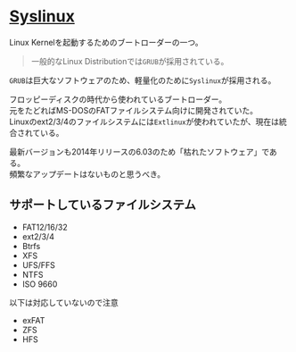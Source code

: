 # [Syslinux](https://wiki.syslinux.org/wiki/index.php?title=SYSLINUX)

Linux Kernelを起動するためのブートローダーの一つ。

> 一般的なLinux Distributionでは`GRUB`が採用されている。

`GRUB`は巨大なソフトウェアのため、軽量化のために`Syslinux`が採用される。  

フロッピーディスクの時代から使われているブートローダー。  
元をたどればMS-DOSのFATファイルシステム向けに開発されていた。  
Linuxのext2/3/4のファイルシステムには`Extlinux`が使われていたが、現在は統合されている。

最新バージョンも2014年リリースの6.03のため「枯れたソフトウェア」である。  
頻繁なアップデートはないものと思うべき。

## サポートしているファイルシステム

- FAT12/16/32
- ext2/3/4
- Btrfs
- XFS
- UFS/FFS
- NTFS
- ISO 9660

以下は対応していないので注意

- exFAT
- ZFS
- HFS

